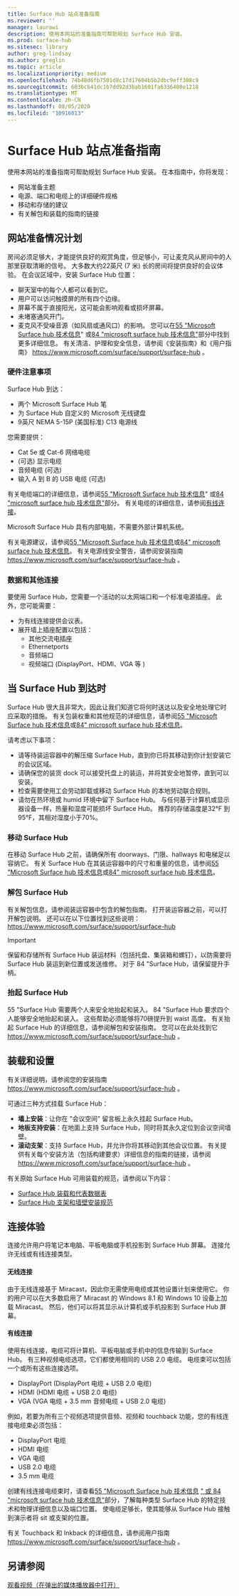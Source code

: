 ```yaml
---
title: Surface Hub 站点准备指南
ms.reviewer: ''
manager: laurawi
description: 使用本网站的准备指南可帮助规划 Surface Hub 安装。
ms.prod: surface-hub
ms.sitesec: library
author: greg-lindsay
ms.author: greglin
ms.topic: article
ms.localizationpriority: medium
ms.openlocfilehash: 74b48d6fb7501d8c17d17604b5b2dbc9eff308c9
ms.sourcegitcommit: 603bcb41dc1b7dd92d3bab1601fa6336480e1218
ms.translationtype: MT
ms.contentlocale: zh-CN
ms.lasthandoff: 08/05/2020
ms.locfileid: "10916013"
---
```

# Surface Hub 站点准备指南 

使用本网站的准备指南可帮助规划 Surface Hub 安装。 在本指南中，你将发现： 
- 网站准备主题 
- 电源、端口和电缆上的详细硬件规格
- 移动和存储的建议 
- 有关解包和装载的指南的链接 

##  <a name="site-readiness-planning"></a>网站准备情况计划

房间必须足够大，才能提供良好的观赏角度，但足够小，可让麦克风从房间中的人那里获取清晰的信号。 大多数大约22英尺 (7 米) 长的房间将提供良好的会议体验。 在会议区域中，安装 Surface Hub 位置：

- 聊天室中的每个人都可以看到它。
- 用户可以访问触摸屏的所有四个边缘。
- 屏幕不属于直接阳光，这可能会影响观看或损坏屏幕。
- 未堵塞通风开门。
- 麦克风不受噪音源（如风扇或通风口）的影响。
您可以在[55 "Microsoft Surface hub 技术信息](surface-hub-technical-55.md)" 或[84 "microsoft surface hub 技术信息"](surface-hub-technical-84.md)部分中找到更多详细信息。  有关清洁、护理和安全信息，请参阅《安装指南》和《用户指南》 https://www.microsoft.com/surface/support/surface-hub 。

###  <a name="hardware-considerations"></a>硬件注意事项

Surface Hub 到达：
- 两个 Microsoft Surface Hub 笔
- 为 Surface Hub 自定义的 Microsoft 无线键盘
- 9英尺 NEMA 5-15P (美国标准) C13 电源线

您需要提供：
- Cat 5e 或 Cat-6 网络电缆
-  (可选) 显示电缆
- 音频电缆 (可选) 
- 输入 A 到 B 的 USB 电缆 (可选) 

有关电缆端口的详细信息，请参阅[55 "Microsoft Surface hub 技术信息](surface-hub-technical-55.md)" 或[84 "microsoft surface hub 技术信息"](surface-hub-technical-84.md)部分。 有关电缆的详细信息，请参阅[有线连接](#wired)。 

Microsoft Surface Hub 具有内部电脑，不需要外部计算机系统。 

有关电源建议，请参阅[55 "Microsoft Surface hub 技术信息](surface-hub-technical-55.md)或[84" microsoft surface hub 技术信息](surface-hub-technical-84.md)。 有关电源线安全警告，请参阅安装指南 https://www.microsoft.com/surface/support/surface-hub 。

###  <a name="data-and-other-connections"></a>数据和其他连接

要使用 Surface Hub，您需要一个活动的以太网端口和一个标准电源插座。 此外，您可能需要：

- 为有线连接提供会议表。
- 展开墙上插座配置以包括：
    - 其他交流电插座 
    - Ethernetports 
    - 音频端口 
    - 视频端口 (DisplayPort、HDMI、VGA 等 )  


##  <a name="when-surface-hub-arrives"></a>当 Surface Hub 到达时

Surface Hub 很大且非常大，因此让我们知道它将何时送达以及安全地处理它时应采取的措施。 有关包装权重和其他规范的详细信息，请参阅[55 "Microsoft Surface hub 技术信息](surface-hub-technical-55.md)或[84" microsoft surface hub 技术信息](surface-hub-technical-84.md)。

请考虑以下事项： 
- 请等待装运容器中的解压缩 Surface Hub，直到你已将其移动到你计划安装它的会议区域。
- 请确保您的装货 dock 可以接受托盘上的装运，并将其安全地暂停，直到可以安装。
- 检查需要使用工会劳动卸载或移动 Surface Hub 的本地劳动联合规则。   
- 请勿在热环境或 humid 环境中留下 Surface Hub。 与任何基于计算机或显示器设备一样，热量和湿度可能损坏 Surface Hub。 推荐的存储温度是32°F 到95°F，其相对湿度小于70%。 

###  <a name="moving-surface-hub"></a>移动 Surface Hub

在移动 Surface Hub 之前，请确保所有 doorways、门限、hallways 和电梯足以容纳它。 有关 Surface Hub 在其装运容器中的尺寸和重量的信息，请参阅[55 "Microsoft Surface hub 技术信息](surface-hub-technical-55.md)或[84" microsoft surface hub 技术信息](surface-hub-technical-84.md)。

###  <a name="unpacking-surface-hub"></a>解包 Surface Hub

有关解包信息，请参阅装运容器中包含的解包指南。 打开装运容器之前，可以打开解包说明。  还可以在以下位置找到这些说明：https://www.microsoft.com/surface/support/surface-hub

>[!IMPORTANT]
>保留和存储所有 Surface Hub 装运材料（包括托盘、集装箱和螺钉），以防需要将 Surface Hub 装运到新位置或发送维修。 对于 84 "Surface Hub，请保留提升手柄。 

###  <a name="lifting-surface-hub"></a>抬起 Surface Hub

55 "Surface Hub 需要两个人来安全地抬起和装入。 84 "Surface Hub 要求四个人能够安全地抬起和装入。 这些帮助必须能够将70磅提升到 waist 高度。 有关抬起 Surface Hub 的详细信息，请参阅解包和安装指南。 您可以在此处找到它 https://www.microsoft.com/surface/support/surface-hub 。

##  <a name="mounting-and-setup"></a>装载和设置

有关详细说明，请参阅您的安装指南 https://www.microsoft.com/surface/support/surface-hub 。 

可通过三种方式挂载 Surface Hub：

- **墙上安装**：让你在 "会议空间" 留言板上永久挂起 Surface Hub。
- **地板支持安装**：在地面上支持 Surface Hub，同时将其永久定位到会议空间墙壁。
- **滚动支架**：支持 Surface Hub，并允许你将其移动到其他会议位置。 有关提供有关每个安装方法（包括构建要求）详细信息的指南的链接，请参阅 https://www.microsoft.com/surface/support/surface-hub 。

有关原始 Surface Hub 可用装载的规范，请参阅以下内容：

- [Surface Hub 装载和代表数据表](https://download.microsoft.com/download/5/0/1/501F98D9-1BCC-4448-A1DB-47056CEE33B6/20160711_Surface_Hub_Mounts_and_Stands_Datasheet.pdf)
- [Surface Hub 支架和墙壁安装规范](https://download.microsoft.com/download/7/A/7/7A75BD0F-5A46-4BCE-B313-A80E47AEB581/20160720_Combined_Stand_Wall_Mount_Drawings.pdf)

##  <a name="the-connect-experience"></a>连接体验

连接允许用户将笔记本电脑、平板电脑或手机投影到 Surface Hub 屏幕。 连接允许无线或有线连接类型。

#### 无线连接 

由于无线连接基于 Miracast，因此你无需使用电缆或其他设置计划来使用它。 你的用户可以在大多数启用了 Miracast 的 Windows 8.1 和 Windows 10 设备上加载 Miracast。 然后，他们可以将其显示从计算机或手机投影到 Surface Hub 屏幕。

<span id="wired" />

####  <a name="wired-connect-connections"></a>有线连接

使用有线连接，电缆可将计算机、平板电脑或手机中的信息传输到 Surface Hub。 有三种视频电缆选项，它们都使用相同的 USB 2.0 电缆。 电缆束可以包括一个或所有这些连接选项。

- DisplayPort (DisplayPort 电缆 + USB 2.0 电缆) 
- HDMI (HDMI 电缆 + USB 2.0 电缆) 
- VGA (VGA 电缆 + 3.5 mm 音频电缆 + USB 2.0 电缆) 

例如，若要为所有三个视频选项提供音频、视频和 touchback 功能，您的有线连接电缆束必须包括：

- DisplayPort 电缆 
- HDMI 电缆
- VGA 电缆
- USB 2.0 电缆
- 3.5 mm 电缆

创建有线连接电缆束时，请查看[55 "Microsoft Surface hub 技术信息](surface-hub-technical-55.md) [" 或 84 "microsoft surface hub 技术信息"](surface-hub-technical-84.md)部分，了解每种类型 Surface Hub 的特定技术和物理详细信息以及端口位置。 使电缆足够长，使其能够从 Surface Hub 接触到演示者将 sit 或支架的位置。

有关 Touchback 和 Inkback 的详细信息，请参阅用户指南 https://www.microsoft.com/surface/support/surface-hub 。 



##  <a name="see-also"></a>另请参阅

[观看视频（在弹出的媒体播放器中打开）](https://compass.xbox.com/assets/27/aa/27aa7dd7-7cb7-40ea-9bd6-c7de0795f68c.mov?n=04.07.16_installation_video_01_site_readiness.mov)  
